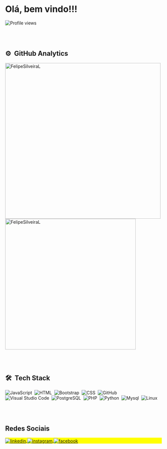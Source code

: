 <h1 align="left">Olá, bem vindo!!!</h1>
<p align="left"><img src="https://komarev.com/ghpvc/?username=FelipeSilveiraL&color=yellow" alt="Profile views" /> </p>
<br><br>

## ⚙️ &nbsp;GitHub Analytics

<p align="left">
<img width="500em" src="https://github-readme-stats.vercel.app/api?username=FelipeSilveiraL&show_icons=true&theme=highcontrast" alt="FelipeSilveiraL"/>
<img width="420em" src="https://github-readme-stats.vercel.app/api/top-langs/?username=FelipeSilveiraL&layout=compact&theme=vision-friendly-dark" alt="FelipeSilveiraL"/>
</p>

<br><br>
## 🛠 &nbsp;Tech Stack

![JavaScript](https://img.shields.io/badge/-JavaScript-05122A?style=flat&logo=javascript)&nbsp;
![HTML](https://img.shields.io/badge/-HTML-05122A?style=flat&logo=HTML5)&nbsp;
![Bootstrap](https://img.shields.io/badge/-Bootstrap-05122A?style=flat&logo=Bootstrap)&nbsp;
![CSS](https://img.shields.io/badge/-CSS-05122A?style=flat&logo=CSS3&logoColor=1572B6)&nbsp;
![GitHub](https://img.shields.io/badge/-GitHub-05122A?style=flat&logo=github)&nbsp;
![Visual Studio Code](https://img.shields.io/badge/-Visual%20Studio%20Code-05122A?style=flat&logo=visual-studio-code&logoColor=007ACC)&nbsp;
![PostgreSQL](https://img.shields.io/badge/-PostgreSQL-05122A?style=flat&logo=postgresql)&nbsp;
![PHP](https://img.shields.io/badge/-PHP-05122A?style=flat&logo=Php)&nbsp;
![Python](https://img.shields.io/badge/-Python-05122A?style=flat&logo=Python)&nbsp;
![Mysql](https://img.shields.io/badge/-mysql-05122A?style=flat&logo=mysql)&nbsp;
![Linux](https://img.shields.io/badge/-Linux-05122A?style=flat&logo=Linux)&nbsp;

<br><br>
## Redes Sociais

<p align="left" style="background:yellow">
<a href="https://www.linkedin.com/in/felipe-silveira-lara-85706110b/" target="_blank">
  <img align="center" src="https://img.shields.io/badge/-FelipeSilveiraL-05122A?style=flat&logo=linkedin" alt="linkedin"/>
</a>
<a href="https://www.instagram.com/felipesilveiralara/" target="_blank">
 <img align="center" src="https://img.shields.io/badge/-FelipeSilveiraL-05122A?style=flat&logo=instagram" alt="instagram"/>
</a>
<a href="https://www.facebook.com/felipe.silveira.967" target="_blank">
  <img align="center" src="https://img.shields.io/badge/-FelipeSilveiraL-05122A?style=flat&logo=facebook" alt="facebook"/>
</a>
</p>

<!--
**FelipeSilveiraL/FelipeSilveiraL** is a ✨ _special_ ✨ repository because its `README.md` (this file) appears on your GitHub profile.

Here are some ideas to get you started:

- 🔭 I’m currently working on ...
- 🌱 I’m currently learning ...
- 👯 I’m looking to collaborate on ...
- 🤔 I’m looking for help with ...
- 💬 Ask me about ...
- 📫 How to reach me: ...
- 😄 Pronouns: ...
- ⚡ Fun fact: ...
-->
